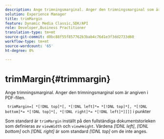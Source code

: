 ```yaml
---
description: Ange trimningsmarginal. Anger den trimningsmarginal som är angiven i PDF-filen.
solution: Experience Manager
title: trimMargin
feature: Dynamic Media Classic,SDK/API
role: Developer,Business Practitioner
translation-type: tm+mt
source-git-commit: d0bc88f55f857762b3bab4c76d1e3f3dd2733d60
workflow-type: tm+mt
source-wordcount: '65'
ht-degree: 0%

---
```



# trimMargin{#trimmargin}

Ange trimningsmarginal. Anger den trimningsmarginal som är angiven i PDF-filen.

` trimMargin=[ *[!DNL top]*[, *[!DNL left]*= *[!DNL top]*[, *[!DNL bottom]*= *[!DNL top]*[, *[!DNL right]*= *[!DNL left]*]]]]` i punkter

Som standard är `trimMargin` inställt på den fullständiga dokumentstorleken som definieras av `viewWidth` och `viewHeight`. Värdena *[!DNL left]*, *[!DNL bottom]* och *[!DNL right]* är som standard *[!DNL top]* om de inte anges.
